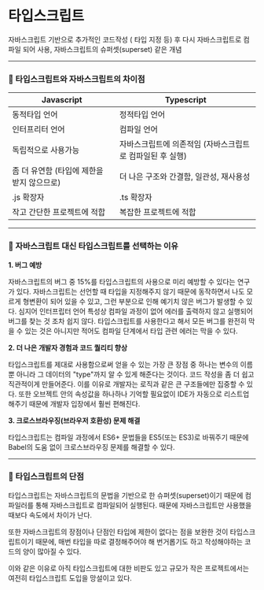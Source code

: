 # 타입스크립트

자바스크립트 기반으로 추가적인 코드작성 ( 타입 지정 등) 후 다시 자바스크립트로 컴파일 되어 사용, 자바스크립트의 슈퍼셋(superset) 같은 개념 

---

### 📗 타입스크립트와 자바스크립트의 차이점

| Javascript | Typescript |
| --- | --- |
| 동적타입 언어 | 정적타입 언어 |
| 인터프리터 언어 | 컴파일 언어 |
| 독립적으로 사용가능 | 자바스크립트에 의존적임 (자바스크립트로 컴파일된 후 실행) |
| 좀 더 유연함 (타입에 제한을 받지 않으므로) | 더 나은 구조와 간결함, 일관성, 재사용성 |
| .js 확장자 | .ts 확장자 |
| 작고 간단한 프로젝트에 적합 | 복잡한 프로젝트에 적합 |

---

### 📙 자바스크립트 대신 타입스크립트를 선택하는 이유

**1. 버그 예방**

자바스크립트의 버그 중 15%를 타입스크립트의 사용으로 미리 예방할 수 있다는 연구가 있다. 자바스크립트는 선언할 때 타입을 지정해주지 않기 때문에 동작하면서 나도 모르게 형변환이 되어 있을 수 있고, 그런 부분으로 인해 예기치 않은 버그가 발생할 수 있다. 심지어 인터프립터 언어 특성상 컴파일 과정이 없어 에러를 출력하지 않고 실행되어 버그를 찾는 것 조차 쉽지 않다. 타입스크립트를 사용한다고 해서 모든 버그를 완전히 막을 수 있는 것은 아니지만 적어도 컴파일 단계에서 타입 관련 에러는 막을 수 있다. 

**2. 더 나은 개발자 경험과 코드 퀄리티 향상**

 타입스크립트를 제대로 사용함으로써 얻을 수 있는 가장 큰 장점 중 하나는 변수의 이름뿐 아니라 그 데이터의 "type"까지 알 수 있게 해준다는 것이다. 코드 작성을 좀 더 쉽고 직관적이게 만들어준다. 이를 이유로 개발자는 로직과 같은 큰 구조들에만 집중할 수 있다. 또한 오브젝트 안의 속성값을 하나하나 기억할 필요없이 IDE가 자동으로 리스트업 해주기 때문에 개발자 입장에서 훨씬 편해진다.

**3. 크로스브라우징(브라우저 호환성) 문제 해결**

 타입스크립트는 컴파일 과정에서 ES6+ 문법들을 ES5(또는 ES3)로 바꿔주기 때문에 Babel의 도움 없이 크로스브라우징 문제를 해결할 수 있다.

---

### 📘 타입스크립트의 단점

타입스크립트는 자바스크립트의 문법을 기반으로 한 슈퍼셋(superset)이기 때문에 컴파일러를 통해 자바스크립트로 컴파일되어 실행된다. 때문에 자바스크립트만 사용했을 때보다 속도에서 차이가 난다.

또한 자바스크립트의 장점이나 단점인 타입에 제한이 없다는 점을 보완한 것이 타입스크립트이기 때문에, 매번 타입을 따로 결정해주어야 해 번거롭기도 하고 작성해야하는 코드의 양이 많아질 수 있다.

이와 같은 이유로 아직 타입스크립트에 대한 비판도 있고 규모가 작은 프로젝트에서는 여전히 타입스크립트 도입을 망설이고 있다.
